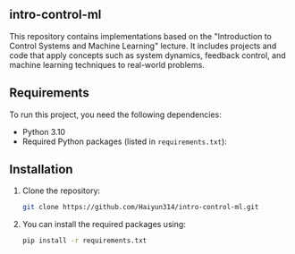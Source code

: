 ## intro-control-ml

This repository contains implementations based on the "Introduction to Control Systems and Machine Learning" lecture. It includes projects and code that apply concepts such as system dynamics, feedback control, and machine learning techniques to real-world problems.

## Requirements

To run this project, you need the following dependencies:

- Python 3.10
- Required Python packages (listed in `requirements.txt`):


## Installation

1. Clone the repository:
   ```bash
   git clone https://github.com/Haiyun314/intro-control-ml.git
   

2. You can install the required packages using:
    ```bash
    pip install -r requirements.txt


